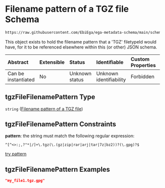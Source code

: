 # Filename pattern of a TGZ file Schema

```txt
https://raw.githubusercontent.com/EbiEga/ega-metadata-schema/main/schemas/EGA.common-definitions.json#/$defs/tgzFileFilenamePattern
```

This object exists to hold the filename pattern that a 'TGZ' filetypeId would have, for it to be referenced elsewhere within this (or other) JSON schema.

| Abstract            | Extensible | Status         | Identifiable            | Custom Properties | Additional Properties | Access Restrictions | Defined In                                                                                           |
| :------------------ | :--------- | :------------- | :---------------------- | :---------------- | :-------------------- | :------------------ | :--------------------------------------------------------------------------------------------------- |
| Can be instantiated | No         | Unknown status | Unknown identifiability | Forbidden         | Allowed               | none                | [EGA.common-definitions.json\*](../../../schemas/EGA.common-definitions.json "open original schema") |

## tgzFileFilenamePattern Type

`string` ([Filename pattern of a TGZ file](ega-4-defs-filename-pattern-of-a-tgz-file.md))

## tgzFileFilenamePattern Constraints

**pattern**: the string must match the following regular expression:&#x20;

```regexp
^[^<>:;,?"*|/]+\.tgz(\.(gz|zip|rar|arj|tar|7z|bz2))?(\.gpg)?$
```

[try pattern](https://regexr.com/?expression=%5E%5B%5E%3C%3E%3A%3B%2C%3F%22*%7C%2F%5D%2B%5C.tgz\(%5C.\(gz%7Czip%7Crar%7Carj%7Ctar%7C7z%7Cbz2\)\)%3F\(%5C.gpg\)%3F%24 "try regular expression with regexr.com")

## tgzFileFilenamePattern Examples

```json
"my_file1.tgz.gpg"
```

